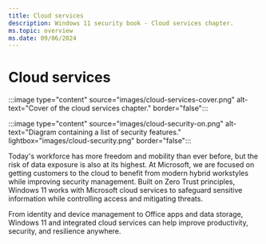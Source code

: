 ```yaml
---
title: Cloud services
description: Windows 11 security book - Cloud services chapter.
ms.topic: overview
ms.date: 09/06/2024
---
```


# Cloud services

:::image type="content" source="images/cloud-services-cover.png" alt-text="Cover of the cloud services chapter." border="false":::

:::image type="content" source="images/cloud-security-on.png" alt-text="Diagram containing a list of security features." lightbox="images/cloud-security.png" border="false":::

Today's workforce has more freedom and mobility than ever before, but the risk of data exposure is also at its highest. At Microsoft, we are focused on getting customers to the cloud to benefit from modern hybrid workstyles while improving security management. Built on Zero Trust principles, Windows 11 works with Microsoft cloud services to safeguard sensitive information while controlling access and mitigating threats.

From identity and device management to Office apps and data storage, Windows 11 and integrated cloud services can help improve productivity, security, and resilience anywhere.
